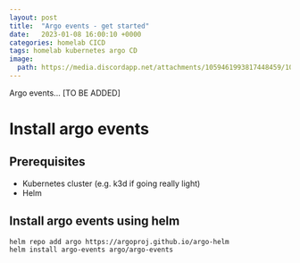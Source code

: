 ```yaml
---
layout: post
title:  "Argo events - get started"
date:   2023-01-08 16:00:10 +0000
categories: homelab CICD
tags: homelab kubernetes argo CD
image:
  path: https://media.discordapp.net/attachments/1059461993817448459/1061753604135976990/Fredrik999_a_warm_summer_day_in_the_mountains._An_orange_squid__e8622bcd-4249-4102-8512-9ef02fd8dc08.png
---
```


Argo events... [TO BE ADDED]

# Install argo events
## Prerequisites
* Kubernetes cluster (e.g. k3d if going really light)
* Helm

## Install argo events using helm
```shell
helm repo add argo https://argoproj.github.io/argo-helm
helm install argo-events argo/argo-events
```